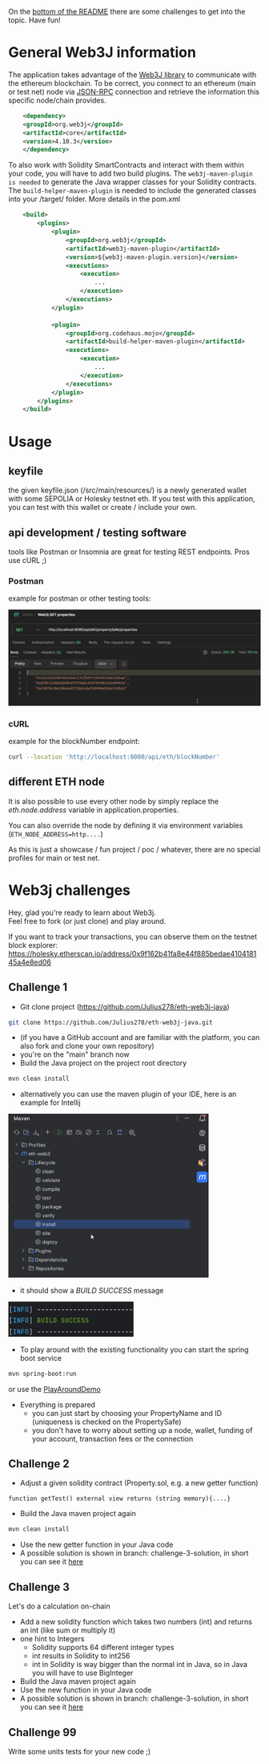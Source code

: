 On the [bottom of the README](#web3j-challenges) there are some challenges to get into the topic. Have fun!

# General Web3J information
The application takes advantage of the [Web3J library](https://github.com/web3j/web3j) to communicate with the ethereum blockchain.
To be correct, you connect to an ethereum (main or test net) node via [JSON-RPC](https://www.jsonrpc.org/) connection and retrieve the information this specific node/chain provides.
``` XML
    <dependency>
	<groupId>org.web3j</groupId>
	<artifactId>core</artifactId>
	<version>4.10.3</version>
    </dependency>
```

To also work with Solidity SmartContracts and interact with them within your code, you will have to add two build plugins.
The `web3j-maven-plugin is needed` to generate the Java wrapper classes for your Solidity contracts. 
The `build-helper-maven-plugin` is needed to include the generated classes into your /target/ folder.
More details in the pom.xml

``` XML
    <build>
        <plugins>
            <plugin>
                <groupId>org.web3j</groupId>
                <artifactId>web3j-maven-plugin</artifactId>
                <version>${web3j-maven-plugin.version}</version>
                <executions>
                    <execution>
                        ...
                    </execution>
                </executions>
            </plugin>
            
            <plugin>
                <groupId>org.codehaus.mojo</groupId>
                <artifactId>build-helper-maven-plugin</artifactId>
                <executions>
                    <execution>
                        ...
                    </execution>
                </executions>
            </plugin>
        </plugins>
    </build>
```

# Usage
## keyfile
the given keyfile.json (/src/main/resources/) is a newly generated wallet with some SEPOLIA or Holesky testnet eth.
If you test with this application, you can test with this wallet or create / include your own.

## api development / testing software
tools like Postman or Insomnia are great for testing REST endpoints.
Pros use cURL ;)

### Postman
example for postman or other testing tools:

![postman_test](docs/postman_test.png)

### cURL
example for the blockNumber endpoint:
``` bash
curl --location 'http://localhost:8080/api/eth/blockNumber'
```

## different ETH node
It is also possible to use every other node by simply replace the _eth.node.address_ variable in application.properties.

You can also override the node by defining it via environment variables (`ETH_NODE_ADDRESS=http....`)


As this is just a showcase / fun project / poc / whatever, there are no special profiles for main or test net.


# Web3j challenges
Hey, glad you're ready to learn about Web3j.</br>
Feel free to fork (or just clone) and play around.

If you want to track your transactions, you can observe them on the testnet block explorer:</br>
https://holesky.etherscan.io/address/0x9f162b41fa8e44f885bedae410418145a4e8ed06

## Challenge 1
* Git clone project (https://github.com/Julius278/eth-web3j-java)
``` bash
git clone https://github.com/Julius278/eth-web3j-java.git
```
* (if you have a GitHub account and are familiar with the platform, you can also fork and clone your own repository)
* you're on the "main" branch now
* Build the Java project on the project root directory
``` bash
mvn clean install
```
* alternatively you can use the maven plugin of your IDE, here is an example for Intellij </br>
<img src="docs/intellij_maven_plugin.png" alt="intellij_maven_plugin" width="400"/>

* it should show a <i>BUILD SUCCESS</i> message </br>
<img src="docs/maven_build_success.png" alt="maven_build_success" width="250"/>

* To play around with the existing functionality you can start the spring boot service
``` bash
mvn spring-boot:run
```
or use the [PlayAroundDemo](https://github.com/Julius278/eth-web3j-java/blob/main/src/main/java/com/julius/spring/boot/ethweb3/demo/PlayAroundDemo.java)
* Everything is prepared
  * you can just start by choosing your PropertyName and ID (uniqueness is checked on the PropertySafe)
  * you don't have to worry about setting up a node, wallet, funding of your account, transaction fees or the connection

## Challenge 2
* Adjust a given solidity contract (Property.sol, e.g. a new getter function)
``` Solidity
function getTest() external view returns (string memory){....}
```
* Build the Java maven project again 
``` bash
mvn clean install
```
* Use the new getter function in your Java code
* A possible solution is shown in branch: challenge-3-solution, in short you can see it [here](https://github.com/Julius278/eth-web3j-java/pull/1)

## Challenge 3
Let's do a calculation on-chain
* Add a new solidity function which takes two numbers (int) and returns an int (like sum or multiply it)
* one hint to Integers
  * Solidity supports 64 different integer types
  * int results in Solidity to int256
  * int in Solidity is way bigger than the normal int in Java, so in Java you will have to use BigInteger
* Build the Java maven project again
* Use the new function in your Java code
* A possible solution is shown in branch: challenge-3-solution, in short you can see it [here](https://github.com/Julius278/eth-web3j-java/pull/2)


## Challenge 99
Write some units tests for your new code ;)
